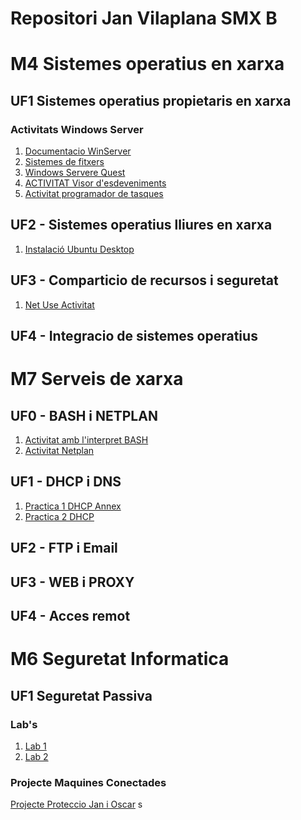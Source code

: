 # Repositori Jan Vilaplana SMX B
# M4 Sistemes operatius en xarxa 
## UF1 Sistemes operatius propietaris en xarxa

### Activitats Windows Server
1. [Documentacio WinServer](PDF/Documentacio%20WinServer%20Jan%20Vilaplana%20.pdf)
2. [Sistemes de fitxers](PDF/Sistemes%20de%20fitxers.pdf)
3. [Windows Servere Quest](PDF/Windows%20Server%20Quest.pdf)
4. [ACTIVITAT Visor d'esdeveniments](esdeveniment.md)
5. [Activitat programador de tasques](programador.md)

## UF2 - Sistemes operatius lliures en xarxa
1. [Instalació Ubuntu Desktop](PDF/activitatdesktop.pdf)

## UF3 - Comparticio de recursos i seguretat
1. [Net Use Activitat]()

## UF4 - Integracio de sistemes operatius
# M7 Serveis de xarxa

## UF0 - BASH i NETPLAN
1. [Activitat amb l'interpret BASH](PDF/Activitats%20amb%20l'intèrpret%20Bash.pdf)
2. [Activitat Netplan](PDF/Activitat%20Neptlan%20Jan.pdf)
## UF1 - DHCP i DNS
1. [Practica 1 DHCP Annex](PDF/Annex.pdf)
2. [Practica 2 DHCP](PDF/Practica2Real.pdf)
## UF2 - FTP i Email

## UF3 - WEB i PROXY

## UF4 - Acces remot 

# M6 Seguretat Informatica

## UF1 Seguretat Passiva
### Lab's
1. [Lab 1 ](lab1.md)
1. [Lab 2 ](Lab2.md)

### Projecte Maquines Conectades 
[Projecte Proteccio Jan i Oscar](PDF/ProteccióProjecteJaniOscar.pdf)
s
